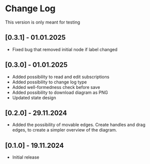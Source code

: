 # Change Log

This version is only meant for testing

## [0.3.1] - 01.01.2025

- Fixed bug that removed initial node if label changed

## [0.3.0] - 01.01.2025

- Added possibility to read and edit subscriptions
- Added possibility to change log type
- Added well-formedness check before save
- Added possibility to download diagram as PNG
- Updated state design

## [0.2.0] - 29.11.2024

- Added the possibility of movable edges. Create handles and drag edges, to create a simpler overview of the diagram.

## [0.1.0] - 19.11.2024

- Initial release
